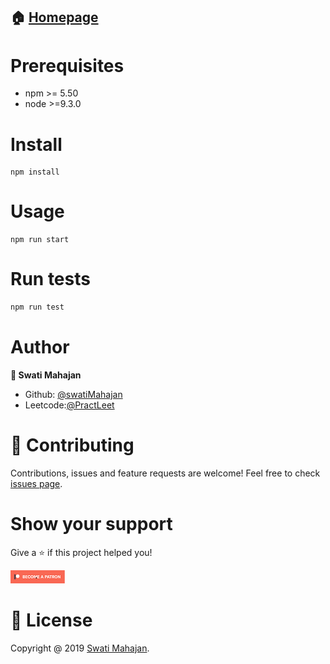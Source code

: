 
## 🏠 [Homepage](https://github.com/mahajanswatgithub)

# Prerequisites 

* npm >= 5.50
* node >=9.3.0

# Install

```
npm install
```

# Usage

```
npm run start
```

# Run tests

```bash
npm run test
```

# Author
**👤 Swati Mahajan**

* Github: [@swatiMahajan](https://github.com/mahajanswatgithub)
* Leetcode:[@PractLeet](https://leetcode.com/mahajanswati922/)

# 🤝 Contributing
Contributions, issues and feature requests are welcome!
Feel free to check [issues page](https://docs.github.com/en/communities/setting-up-your-project-for-healthy-contributions/setting-guidelines-for-repository-contributors).

# Show your support

Give a ⭐ if this project helped you!

![Patron](Patron1.jpg)

# 📝 License
Copyright @ 2019 [Swati Mahajan](https://github.com/mahajanswatgithub).

